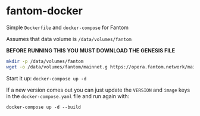 # fantom-docker
Simple `Dockerfile` and `docker-compose` for Fantom

Assumes that data volume is `/data/volumes/fantom`

**BEFORE RUNNING THIS YOU MUST DOWNLOAD THE GENESIS FILE**
```bash
mkdir -p /data/volumes/fantom
wget -o /data/volumes/fantom/mainnet.g https://opera.fantom.network/mainnet.g
```

Start it up: `docker-compose up -d`

If a new version comes out you can just update the `VERSION` and `image` keys in the `docker-compose.yaml` file and run again with:

`docker-compose up -d --build`
